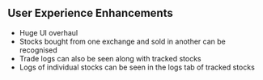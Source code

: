 ## User Experience Enhancements

- Huge UI overhaul
- Stocks bought from one exchange and sold in another can be recognised
- Trade logs can also be seen along with tracked stocks
- Logs of individual stocks can be seen in the logs tab of tracked stocks